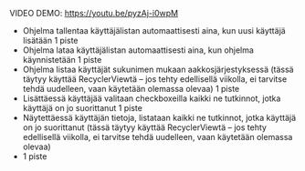 VIDEO DEMO: https://youtu.be/pyzAj-i0wpM


- Ohjelma tallentaa käyttäjälistan automaattisesti aina, kun uusi käyttäjä lisätään
1 piste
- Ohjelma lataa käyttäjälistan automaattisesti aina, kun ohjelma käynnistetään
1 piste
- Ohjelma listaa käyttäjät sukunimen mukaan aakkosjärjestyksessä (tässä täytyy käyttää RecyclerViewtä – jos tehty edellisellä viikolla, ei tarvitse tehdä uudelleen, vaan käytetään olemassa olevaa)
1 piste
- Lisättäessä käyttäjää valitaan checkboxeilla kaikki ne tutkinnot, jotka käyttäjä  on jo suorittanut
1 piste
- Näytettäessä käyttäjän tietoja, listataan kaikki ne tutkinnot, jotka käyttäjä on jo suorittanut (tässä täytyy käyttää RecyclerViewtä – jos tehty edellisellä viikolla, ei tarvitse tehdä uudelleen, vaan käytetään olemassa olevaa) 
- 1 piste
